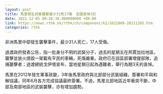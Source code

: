 ```yaml
---
layout: post
title: 馬里發生武裝襲擊最少31死17傷　全國哀悼3日
date: 2021-12-05 00:26:38.000000000 +08:00
link: https://news.rthk.hk/rthk/ch/component/k2/1622809-20211205.htm
categories: rthk
---
```


非洲馬里中部發生襲擊事件，最少31人死亡，17人受傷。

過渡政府發表公告，指一批身分不明的武裝分子，過去的星期五在邦賈加拉地區，襲擊並放火燒毀一架載有平民的車輛，死傷嚴重。政府已在該區部署增援部隊，追捕襲擊者；過渡總統戈伊塔宣布，當地星期日起為遇難者，舉行為期3天的哀悼。

馬里在2012年發生軍事政變，3年後馬里政府與北部部分武裝組織，簽署和平與和解協議，同年6月各方完成協議最終簽署。不過，馬里北部地區近年衝突不斷，中部及南部地區的武裝襲擊，亦有增加趨勢。
